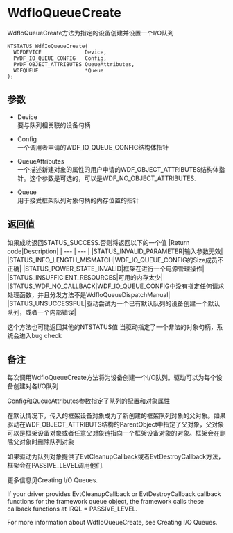 # WdfIoQueueCreate 
WdfIoQueueCreate方法为指定的设备创建并设置一个I/O队列
```
NTSTATUS WdfIoQueueCreate(
  WDFDEVICE              Device,
  PWDF_IO_QUEUE_CONFIG   Config,
  PWDF_OBJECT_ATTRIBUTES QueueAttributes,
  WDFQUEUE               *Queue
);
```
## 参数
+ Device        
要与队列相关联的设备句柄

+ Config        
一个调用者申请的WDF_IO_QUEUE_CONFIG结构体指针

+ QueueAttributes       
一个描述新建对象的属性的用户申请的WDF_OBJECT_ATTRIBUTES结构体指针。这个参数是可选的，可以是WDF_NO_OBJECT_ATTRIBUTES.

+ Queue     
用于接受框架队列对象句柄的内存位置的指针


## 返回值
如果成功返回STATUS_SUCCESS.否则将返回以下的一个值
|Return code|Description|
| --- | --- |
|STATUS_INVALID_PARAMETER|输入参数无效|
|STATUS_INFO_LENGTH_MISMATCH|WDF_IO_QUEUE_CONFIG的Size成员不正确|
|STATUS_POWER_STATE_INVALID|框架在进行一个电源管理操作|
|STATUS_INSUFFICIENT_RESOURCES|可用的内存太少|
|STATUS_WDF_NO_CALLBACK|WDF_IO_QUEUE_CONFIG中没有指定任何请求处理函数，并且分发方法不是WdfIoQueueDispatchManual|
|STATUS_UNSUCCESSFUL|驱动尝试为一个已有默认队列的设备创建一个默认队列，或者一个内部错误|

这个方法也可能返回其他的NTSTATUS值 
当驱动指定了一个非法的对象句柄，系统会进入bug check


## 备注
每次调用WdfIoQueueCreate方法将为设备创建一个I/O队列。驱动可以为每个设备创建对各I/O队列

Config和QueueAttributes参数指定了队列的配置和对象属性

在默认情况下，传入的框架设备对象成为了新创建的框架队列对象的父对象。如果驱动在WDF_OBJECT_ATTRIBUTS结构的ParentObject中指定了父对象，父对象可以是框架设备对象或者任意父对象链指向一个框架设备对象的对象。框架会在删除父对象时删除队列对象

如果驱动为队列对象提供了EvtCleanupCallback或者EvtDestroyCallback方法，框架会在PASSIVE_LEVEL调用他们.

更多信息见Creating I/O Queues.

If your driver provides EvtCleanupCallback or EvtDestroyCallback callback functions for the framework queue object, the framework calls these callback functions at IRQL = PASSIVE_LEVEL.

For more information about WdfIoQueueCreate, see Creating I/O Queues.